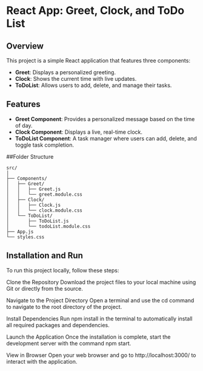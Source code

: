 # React App: Greet, Clock, and ToDo List

## Overview
This project is a simple React application that features three components:
- **Greet**: Displays a personalized greeting.
- **Clock**: Shows the current time with live updates.
- **ToDoList**: Allows users to add, delete, and manage their tasks.

## Features
- **Greet Component**: Provides a personalized message based on the time of day.
- **Clock Component**: Displays a live, real-time clock.
- **ToDoList Component**: A task manager where users can add, delete, and toggle task completion.
  
##Folder Structure
```
src/
│
├── Components/
│   ├── Greet/
│   │   ├── Greet.js
│   │   └── greet.module.css
│   ├── Clock/
│   │   ├── Clock.js
│   │   └── clock.module.css
│   └── ToDoList/
│       ├── ToDoList.js
│       └── todoList.module.css
├── App.js
└── styles.css
```

## Installation and Run
To run this project locally, follow these steps:

Clone the Repository Download the project files to your local machine using Git or directly from the source.

Navigate to the Project Directory Open a terminal and use the cd command to navigate to the root directory of the project.

Install Dependencies Run npm install in the terminal to automatically install all required packages and dependencies.

Launch the Application Once the installation is complete, start the development server with the command npm start.

View in Browser Open your web browser and go to http://localhost:3000/ to interact with the application.
